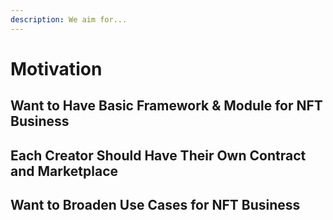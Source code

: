 ```yaml
---
description: We aim for...
---
```


# Motivation

## Want to Have Basic Framework & Module for NFT Business

## Each Creator Should Have Their Own Contract and Marketplace

## Want to Broaden Use Cases for NFT Business

